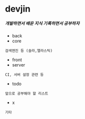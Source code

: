 # devjin
##### 개발하면서 배운 지식 기록하면서 공부하자 

* back	
* core
~~~
검색엔진 등 (솔라,엘라스틱)
~~~
* front	
* server
~~~
CI, 서버 설정 관련 등
~~~
* todo
~~~
앞으로 공부해야 할 리스트
~~~ 
* x
~~~
기타
~~~
